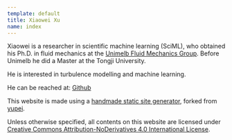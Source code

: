 ```yaml
---
template: default
title: Xiaowei Xu 
name: index
---
```


Xiaowei is a researcher in scientific machine learning (SciML), who obtained his Ph.D. in fluid mechanics at the [Unimelb Fluid Mechanics Group](https://fluids.eng.unimelb.edu.au/).
Before Unimelb he did a Master at the Tongji University.

He is interested in turbulence modelling and machine learning.

He can be reached at:
[Github](https://github.com/shiyuent)

This website is made using a [handmade static site generator](https://github.com/ycpei/ypei.me/blob/master/engine/engine.py), forked from [yupei](https://ypei.me/).

Unless otherwise specified, all contents on this website are licensed under [Creative Commons Attribution-NoDerivatives 4.0 International License](https://creativecommons.org/licenses/by-nd/4.0/).
